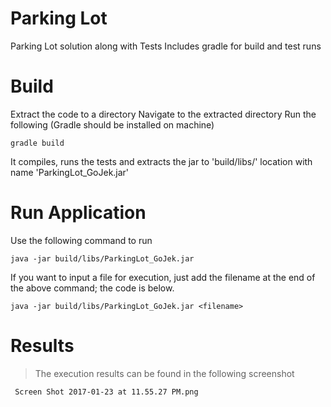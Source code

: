 # Parking Lot
Parking Lot solution along with Tests
Includes gradle for build and test runs

# Build
Extract the code to a directory
Navigate to the extracted directory
Run the following (Gradle should be installed on machine)
```
gradle build
```
It compiles, runs the tests and extracts the jar to 'build/libs/' location with name 'ParkingLot_GoJek.jar'

# Run Application
Use the following command to run
```
java -jar build/libs/ParkingLot_GoJek.jar
``` 

If you want to input a file for execution, just add the filename at the end of the above command; the code is below.
```
java -jar build/libs/ParkingLot_GoJek.jar <filename>
```


# Results
> The execution results can be found in the following screenshot
```
 Screen Shot 2017-01-23 at 11.55.27 PM.png
 ```
